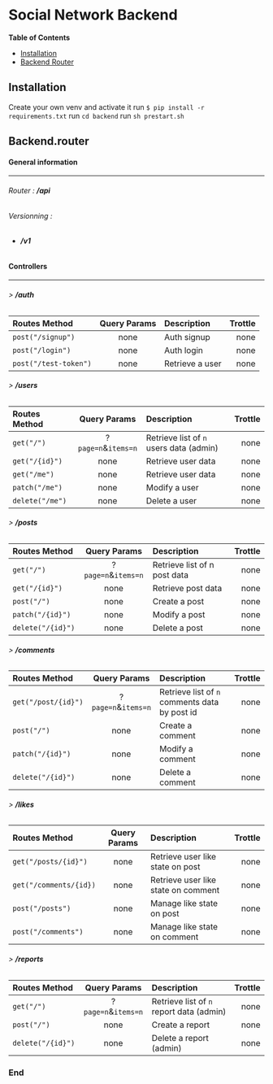 # Social Network Backend

**Table of Contents**
* [Installation](#installation)
* [Backend Router](#Backend.router)

## Installation

Create your own venv and activate it
run `$ pip install -r requirements.txt`
run `cd backend`
run `sh prestart.sh`

## Backend.router

#### General information
---
###### Router : **/api**

###### Versionning :

* ###### **/v1**

#### Controllers
---
###### > **/auth**

| Routes Method | Query Params | Description | Trottle |
| :-------------------- | :-------------------: | :--------------- | ---------: |
| `post("/signup")`     | none                  | Auth signup | none |
| `post("/login")`      | none                  | Auth login | none |
| `post("/test-token")` | none                  | Retrieve a user | none |

###### > **/users**

| Routes Method | Query Params | Description | Trottle |
| :-------------------- | :-------------------: | :--------------- | ---------: |
| `get("/")`            | ?`page=n`&`items=n`   | Retrieve list of `n` users data (admin) | none |
| `get("/{id}")`        | none                  | Retrieve user data | none |
| `get("/me")`          | none                  | Retrieve user data | none |
| `patch("/me")`        | none                  | Modify a user | none |
| `delete("/me")`       | none                  | Delete a user | none |

###### > **/posts**

| Routes Method | Query Params | Description | Trottle |
| :-------------------- | :-------------------: | :--------------- | ---------: |
| `get("/")`            | ?`page=n`&`items=n`   | Retrieve list of n post data | none |
| `get("/{id}")`        | none                  | Retrieve post data | none |
| `post("/")`           | none                  | Create a post | none |
| `patch("/{id}")`      | none                  | Modify a post | none |
| `delete("/{id}")`     | none                  | Delete a post | none |


###### > **/comments**

| Routes Method | Query Params | Description | Trottle |
| :-------------------- | :-------------------: | :--------------- | ---------: |
| `get("/post/{id}")`   | ?`page=n`&`items=n`   | Retrieve list of `n` comments data by post id | none |
| `post("/")`           | none                  | Create a comment | none |
| `patch("/{id}")`      | none                  | Modify a comment | none |
| `delete("/{id}")`     | none                  | Delete a comment | none |

###### > **/likes**

| Routes Method | Query Params | Description | Trottle |
| :-------------------- | :-------------------: | :--------------- | ---------: |
| `get("/posts/{id}")`  | none                  | Retrieve user like state on post | none |
| `get("/comments/{id})`| none                  | Retrieve user like state on comment | none |
| `post("/posts")`      | none                  | Manage like state on post | none |
| `post("/comments")`   | none                  | Manage like state on comment | none |

###### > **/reports**

| Routes Method | Query Params | Description | Trottle |
| :-------------------- | :-------------------: | :--------------- | ---------: |
| `get("/")`            | ?`page=n`&`items=n`   | Retrieve list of `n` report data (admin) | none |
| `post("/")`           | none                  | Create a report | none |
| `delete("/{id}")`     | none                  | Delete a report (admin) | none |

### End
